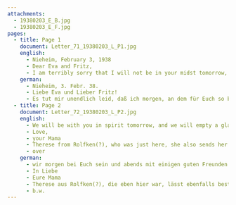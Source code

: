 ```yaml
---
attachments:
  - 19380203_E_B.jpg
  - 19380203_E_F.jpg
pages:
  - title: Page 1
    document: Letter_71_19380203_L_P1.jpg
    english:
      - Nieheim, February 3, 1938
      - Dear Eva and Fritz,
      - I am terribly sorry that I will not be in your midst tomorrow, on this important day for you, to congratulate you in person on your wedding, but, as you know, it is impossible because of my health. I would not even be able to put into words what moves my heart so deeply. From the bottom of my maternal heart, I pray to the Lord [lit. “He who controls destiny”], that He may bless your union with everything that gives life meaning, and that He may protect you in all of your endeavors. I am also confident that God, who has always stood by us thus far, will not leave you and us, even in hard times, and that He will bless you with many good and happy days. ??? -
    german:
      - Nieheim, 3. Febr. 38.
      - Liebe Eva und Lieber Fritz!
      - Es tut mir unendlich leid, daß ich morgen, an dem für Euch so bedeutungsvollen Tage, nicht in Eurer Mitte sein kann, um Euch meine Glückwünsche zu Eurer Vermählung mündlich aussprechen zu können, aber das ist ja wegen meines Gesundheitszustands nicht möglich. Zwar könnte ich dort, was mir aufs Tiefste das Herz bewegt, auch dann nicht in Worte kleiden. Es ist das inbrünstigste Gebet meines Mutterherzens zu dem Lenker der Geschicke, dass er Euren Bund mit allem, was das Leben wert macht, segnen und Euch in allen Euren Unternehmungen gnädig beschützen möge. Ich habe auch die feste Zuversicht, dass Gott, der uns bis jetzt immer beigestanden, Euch und uns auch in schweren Zeiten nicht verlassen und Euch noch viele gute und frohe Tage bescheren wird. ??? – Im Geiste werden
  - title: Page 2
    document: Letter_72_19380203_L_P2.jpg
    english:
      - We will be with you in spirit tomorrow, and we will empty a glass with some good friends, toasting to your health. I also ask you to relate our congratulations to your dear parents and siblings. For you, dear Eva, Fritz, and Suse, much love and kisses
      - Love,
      - your Mama
      - Therese from Rolfken(?), who was just here, she also sends her congratulations and love. She also has her civil wedding next week.
      - over
    german:
      - wir morgen bei Euch sein und abends mit einigen guten Freunden ein Glas auf Euer Wohl leeren. Ich bitte Euch auch Euren l. Eltern und Geschwistern meine herzlichsten Glückwünsche zu übermitteln. für Euch, liebe Eva, Fritz und Suse herzlichen Gruß und Kuß
      - In Liebe
      - Eure Mama
      - Therese aus Rolfken(?), die eben hier war, lässt ebenfalls bestens gratulieren und grüßen. Sie hat nächste Woche auch Ziviltrauung.
      - b.w.
---
```

  